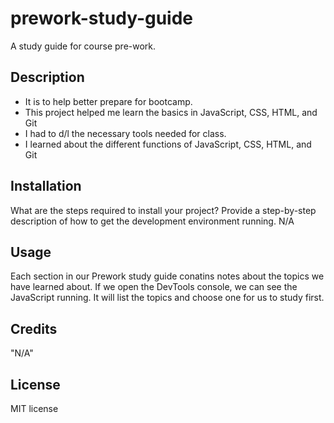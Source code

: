 # prework-study-guide
 A study guide for course pre-work.


## Description
- It is to help better prepare for bootcamp.
- This project helped me learn the basics in JavaScript, CSS, HTML, and Git
- I had to d/l the necessary tools needed for class.
- I learned about the different functions of JavaScript, CSS, HTML, and Git




## Installation

What are the steps required to install your project? Provide a step-by-step description of how to get the development environment running.
N/A

## Usage

Each section in our Prework study guide conatins notes about the topics we have learned about. If we open the DevTools console, we can see the JavaScript running. It will list the topics and choose one for us to study first.

## Credits

"N/A"

## License

MIT license 
